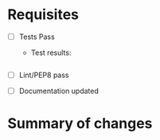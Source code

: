 # Requisites

- [ ] Tests Pass
  * Test results:

  ```
  ```

- [ ] Lint/PEP8 pass

- [ ] Documentation updated

# Summary of changes
